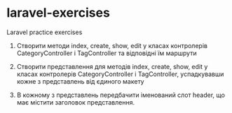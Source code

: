 # laravel-exercises
Laravel practice exercises

1. Створити методи index, create, show, edit у класах контролерів CategoryController і TagController та відповідні їм маршрути

2. Створити представлення для методів index, create, show, edit у класах контролерів CategoryController і TagController, успадкувавши кожне з представлень від єдиного макету

3. В кожному з представлень передбачити іменований слот header, що має містити заголовок представлення.
